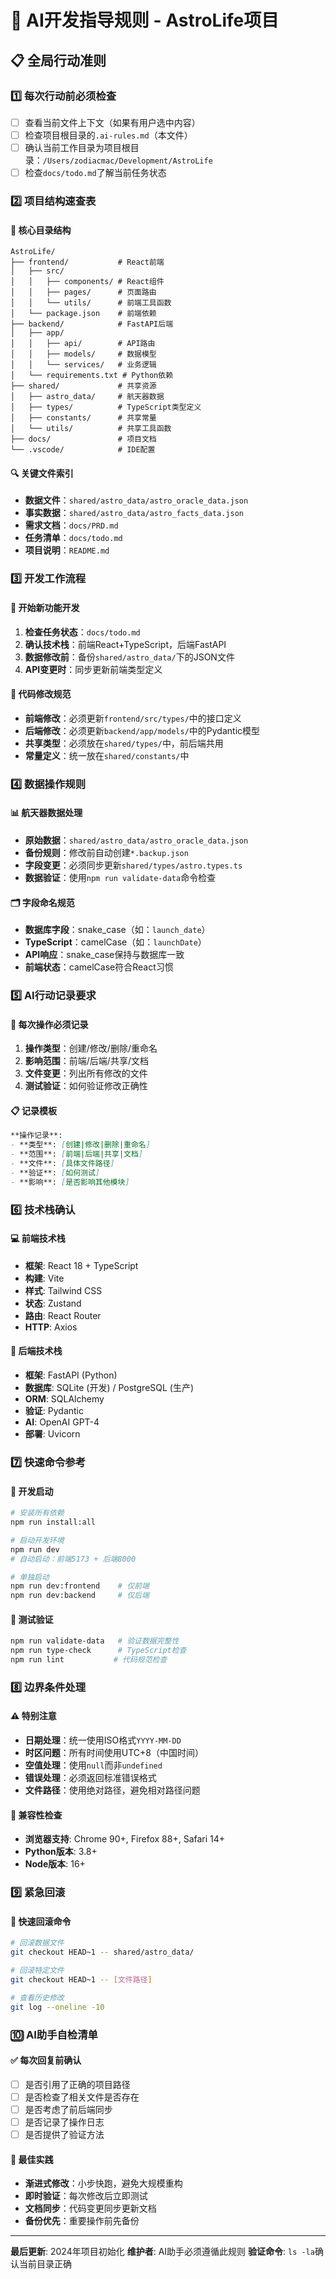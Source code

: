# 🤖 AI开发指导规则 - AstroLife项目

## 📋 全局行动准则

### 1️⃣ 每次行动前必须检查
- [ ] 查看当前文件上下文（如果有用户选中内容）
- [ ] 检查项目根目录的`.ai-rules.md`（本文件）
- [ ] 确认当前工作目录为项目根目录：`/Users/zodiacmac/Development/AstroLife`
- [ ] 检查`docs/todo.md`了解当前任务状态

### 2️⃣ 项目结构速查表

#### 📁 核心目录结构
```
AstroLife/
├── frontend/           # React前端
│   ├── src/
│   │   ├── components/ # React组件
│   │   ├── pages/      # 页面路由
│   │   └── utils/      # 前端工具函数
│   └── package.json    # 前端依赖
├── backend/            # FastAPI后端
│   ├── app/
│   │   ├── api/        # API路由
│   │   ├── models/     # 数据模型
│   │   └── services/   # 业务逻辑
│   └── requirements.txt # Python依赖
├── shared/             # 共享资源
│   ├── astro_data/     # 航天器数据
│   ├── types/          # TypeScript类型定义
│   ├── constants/      # 共享常量
│   └── utils/          # 共享工具函数
├── docs/               # 项目文档
└── .vscode/            # IDE配置
```

#### 🔍 关键文件索引
- **数据文件**：`shared/astro_data/astro_oracle_data.json`
- **事实数据**：`shared/astro_data/astro_facts_data.json`
- **需求文档**：`docs/PRD.md`
- **任务清单**：`docs/todo.md`
- **项目说明**：`README.md`

### 3️⃣ 开发工作流程

#### 🎯 开始新功能开发
1. **检查任务状态**：`docs/todo.md`
2. **确认技术栈**：前端React+TypeScript，后端FastAPI
3. **数据修改前**：备份`shared/astro_data/`下的JSON文件
4. **API变更时**：同步更新前端类型定义

#### 🔧 代码修改规范
- **前端修改**：必须更新`frontend/src/types/`中的接口定义
- **后端修改**：必须更新`backend/app/models/`中的Pydantic模型
- **共享类型**：必须放在`shared/types/`中，前后端共用
- **常量定义**：统一放在`shared/constants/`中

### 4️⃣ 数据操作规则

#### 📊 航天器数据处理
- **原始数据**：`shared/astro_data/astro_oracle_data.json`
- **备份规则**：修改前自动创建`*.backup.json`
- **字段变更**：必须同步更新`shared/types/astro.types.ts`
- **数据验证**：使用`npm run validate-data`命令检查

#### 🗂️ 字段命名规范
- **数据库字段**：snake_case（如：`launch_date`）
- **TypeScript**：camelCase（如：`launchDate`）
- **API响应**：snake_case保持与数据库一致
- **前端状态**：camelCase符合React习惯

### 5️⃣ AI行动记录要求

#### 📝 每次操作必须记录
1. **操作类型**：创建/修改/删除/重命名
2. **影响范围**：前端/后端/共享/文档
3. **文件变更**：列出所有修改的文件
4. **测试验证**：如何验证修改正确性

#### 📋 记录模板
```markdown
**操作记录**:
- **类型**: [创建|修改|删除|重命名]
- **范围**: [前端|后端|共享|文档]
- **文件**: [具体文件路径]
- **验证**: [如何测试]
- **影响**: [是否影响其他模块]
```

### 6️⃣ 技术栈确认

#### 💻 前端技术栈
- **框架**: React 18 + TypeScript
- **构建**: Vite
- **样式**: Tailwind CSS
- **状态**: Zustand
- **路由**: React Router
- **HTTP**: Axios

#### 🐍 后端技术栈
- **框架**: FastAPI (Python)
- **数据库**: SQLite (开发) / PostgreSQL (生产)
- **ORM**: SQLAlchemy
- **验证**: Pydantic
- **AI**: OpenAI GPT-4
- **部署**: Uvicorn

### 7️⃣ 快速命令参考

#### 🚀 开发启动
```bash
# 安装所有依赖
npm run install:all

# 启动开发环境
npm run dev
# 自动启动：前端5173 + 后端8000

# 单独启动
npm run dev:frontend    # 仅前端
npm run dev:backend     # 仅后端
```

#### 🧪 测试验证
```bash
npm run validate-data   # 验证数据完整性
npm run type-check      # TypeScript检查
npm run lint           # 代码规范检查
```

### 8️⃣ 边界条件处理

#### ⚠️ 特别注意
- **日期处理**：统一使用ISO格式`YYYY-MM-DD`
- **时区问题**：所有时间使用UTC+8（中国时间）
- **空值处理**：使用`null`而非`undefined`
- **错误处理**：必须返回标准错误格式
- **文件路径**：使用绝对路径，避免相对路径问题

#### 🔄 兼容性检查
- **浏览器支持**: Chrome 90+, Firefox 88+, Safari 14+
- **Python版本**: 3.8+
- **Node版本**: 16+

### 9️⃣ 紧急回滚

#### 🚨 快速回滚命令
```bash
# 回滚数据文件
git checkout HEAD~1 -- shared/astro_data/

# 回滚特定文件
git checkout HEAD~1 -- [文件路径]

# 查看历史修改
git log --oneline -10
```

### 🔟 AI助手自检清单

#### ✅ 每次回复前确认
- [ ] 是否引用了正确的项目路径
- [ ] 是否检查了相关文件是否存在
- [ ] 是否考虑了前后端同步
- [ ] 是否记录了操作日志
- [ ] 是否提供了验证方法

#### 🎯 最佳实践
- **渐进式修改**：小步快跑，避免大规模重构
- **即时验证**：每次修改后立即测试
- **文档同步**：代码变更同步更新文档
- **备份优先**：重要操作前先备份

---

**最后更新**: 2024年项目初始化
**维护者**: AI助手必须遵循此规则
**验证命令**: `ls -la`确认当前目录正确
